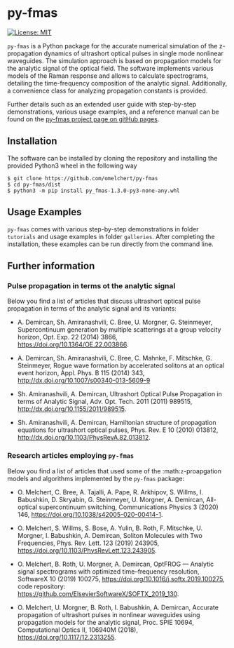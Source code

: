 # py-fmas 

[![License: MIT](https://img.shields.io/badge/License-MIT-green.svg)](https://opensource.org/licenses/MIT)

`py-fmas` is a Python package for the accurate numerical simulation of the
z-propagation dynamics of ultrashort optical pulses in single mode nonlinear
waveguides.  The simulation approach is based on propagation models for the
analytic signal of the optical field.
The software implements various models of the Raman response and allows to
calculate spectrograms, detailing the time-frequency composition of the
analytic signal. Additionally, a convenience class for analyzing propagation
constants is provided.

Further details such as an extended user guide with step-by-step
demonstrations, various usage examples, and a reference manual can be found on
the [py-fmas project page on gitHub pages](https://omelchert.github.io/py-fmas/).

## Installation

The software can be installed by cloning the repository and installing the
provided Python3 wheel in the following way

```
$ git clone https://github.com/omelchert/py-fmas
$ cd py-fmas/dist 
$ python3 -m pip install py_fmas-1.3.0-py3-none-any.whl
```

## Usage Examples

`py-fmas` comes with various step-by-step demonstrations in folder `tutorials`
and usage examples in folder `galleries`. After completing the installation,
these examples can be run directly from the command line.

## Further information 

### Pulse propagation in terms ot the analytic signal

Below you find a list of articles that discuss ultrashort optical pulse
propagation in terms of the analytic signal and its variants:


- A. Demircan, Sh. Amiranashvili, C. Bree, U. Morgner, G. Steinmeyer,
  Supercontinuum generation by multiple scatterings at a group velocity
  horizon, Opt. Exp. 22 (2014) 3866, https://doi.org/10.1364/OE.22.003866.

- A. Demircan, Sh. Amiranashvili, C. Bree, C. Mahnke, F. Mitschke, G.
  Steinmeyer, Rogue wave formation by accelerated solitons at an optical event
  horizon, Appl. Phys. B 115 (2014) 343,
  http://dx.doi.org/10.1007/s00340-013-5609-9

- Sh. Amiranashvili, A. Demircan, Ultrashort Optical Pulse Propagation in
  terms of Analytic Signal, Adv. Opt. Tech. 2011 (2011) 989515,
  http://dx.doi.org/10.1155/2011/989515.

- Sh. Amiranashvili, A. Demircan, Hamiltonian structure of
  propagation equations for ultrashort optical pulses, Phys. Rev. E 10
  (2010) 013812, http://dx.doi.org/10.1103/PhysRevA.82.013812.


### Research articles employing `py-fmas`

Below you find a list of articles that used some of the :math:`z`-proapgation
models and algorithms implemented by the `py-fmas` package:

- O. Melchert, C. Bree, A. Tajalli, A. Pape, R. Arkhipov, S. Willms, I.
  Babushkin, D. Skryabin, G. Steinmeyer, U. Morgner, A. Demircan, All-optical
  supercontinuum switching, Communications Physics 3 (2020) 146,
  https://doi.org/10.1038/s42005-020-00414-1.
 
- O. Melchert, S. Willms, S. Bose, A. Yulin, B. Roth, F. Mitschke, U.
  Morgner, I. Babushkin, A. Demircan, Soliton Molecules with Two Frequencies,
  Phys. Rev. Lett. 123 (2019) 243905,
  https://doi.org/10.1103/PhysRevLett.123.243905.

- O. Melchert, B. Roth, U. Morgner, A. Demircan, OptFROG — Analytic signal
  spectrograms with optimized time–frequency resolution, SoftwareX 10 (2019)
  100275, https://doi.org/10.1016/j.softx.2019.100275, code repository:
  https://github.com/ElsevierSoftwareX/SOFTX_2019_130.

- O. Melchert, U. Morgner, B. Roth, I. Babushkin, A. Demircan, Accurate
  propagation of ultrashort pulses in nonlinear waveguides using propagation
  models for the analytic signal, Proc. SPIE 10694, Computational Optics II,
  106940M (2018), https://doi.org/10.1117/12.2313255. 

